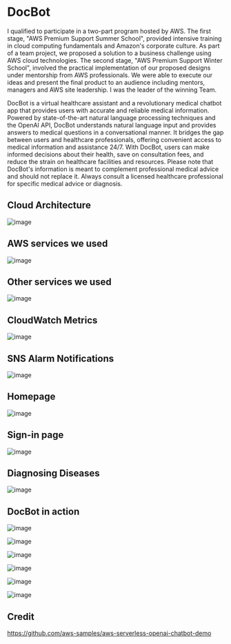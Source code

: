 # DocBot
I qualified to participate in a two-part program hosted by AWS. The first stage, "AWS Premium Support Summer School", provided intensive training in cloud computing fundamentals and Amazon's corporate culture. As part of a team project, we proposed a solution to a business challenge using AWS cloud technologies.
The second stage, "AWS Premium Support Winter School", involved the practical implementation of our proposed designs under mentorship from AWS professionals. We were able to execute our ideas and present the final product to an audience including mentors, managers and AWS site leadership. I was the leader of the winning Team.

DocBot is a virtual healthcare assistant and a revolutionary medical chatbot app that provides users with accurate and reliable medical information. Powered by state-of-the-art natural language processing techniques and the OpenAI API, DocBot understands natural language input and provides answers to medical questions in a conversational manner. It bridges the gap between users and healthcare professionals, offering convenient access to medical information and assistance 24/7. With DocBot, users can make informed decisions about their health, save on consultation fees, and reduce the strain on healthcare facilities and resources. Please note that DocBot's information is meant to complement professional medical advice and should not replace it. Always consult a licensed healthcare professional for specific medical advice or diagnosis.

## Cloud Architecture
![image](https://github.com/IvanPotgieter01/DocBot/assets/109952133/bf631d05-0670-4427-ae1d-59990ad37d32)

## AWS services we used
![image](https://github.com/IvanPotgieter01/DocBot/assets/109952133/78a3ba35-5374-492f-98f9-eca7e48c03f8)

## Other services we used
![image](https://github.com/IvanPotgieter01/DocBot/assets/109952133/853b94e3-643d-420c-8622-41a534dc5ed7)

## CloudWatch Metrics
![image](https://github.com/IvanPotgieter01/DocBot/assets/109952133/525041f2-ea7b-41f6-aa6a-e1628250aa61)

## SNS Alarm Notifications
![image](https://github.com/IvanPotgieter01/DocBot/assets/109952133/88c8e549-6e19-4b03-8cac-d4efdfb7a828)

## Homepage
![image](https://github.com/IvanPotgieter01/DocBot/assets/109952133/cd25c682-3090-4093-9f60-1f0a654e4716)

## Sign-in page
![image](https://github.com/IvanPotgieter01/DocBot/assets/109952133/5a97f188-bff2-45df-bd83-ff75cb6c21e4)

## Diagnosing Diseases
![image](https://github.com/IvanPotgieter01/DocBot/assets/109952133/c1fb372b-1bc2-4082-bf09-85df2ed1b08b)

## DocBot in action
![image](https://github.com/IvanPotgieter01/DocBot/assets/109952133/e65a56e9-59c5-4495-b0eb-fa6e506683b9)

![image](https://github.com/IvanPotgieter01/DocBot/assets/109952133/8f7775d8-0466-46d5-bb52-168f54c009c8)

![image](https://github.com/IvanPotgieter01/DocBot/assets/109952133/8c229197-5611-45ec-bc83-3f6e3bf5cbec)

![image](https://github.com/IvanPotgieter01/DocBot/assets/109952133/9f85534e-2d58-4d14-a36c-75af36fd4164)

![image](https://github.com/IvanPotgieter01/DocBot/assets/109952133/e218e80b-3d1d-4a43-94dc-59d540303229)

![image](https://github.com/IvanPotgieter01/DocBot/assets/109952133/62a30cb2-efee-4de0-8989-66265cae344b)

## Credit
https://github.com/aws-samples/aws-serverless-openai-chatbot-demo
